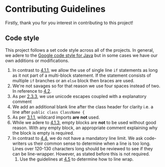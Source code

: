 # Contributing Guidelines

Firstly, thank you for you interest in contributing to this project!

## Code style

This project follows a set code style across all of the projects. In general, we adere to the [Google code style for Java](https://google.github.io/styleguide/javaguide.html) but in some cases we have our own additions or modifications.

1. In contrast to [4.1.1](https://google.github.io/styleguide/javaguide.html#s4.1.1-braces-always-used), we allow the use of single line `if` statements as long as it not part of a multi-block statement. If the statement consists of multiple `if` branches or an `else` block then braces are used.
2. We're not savages so for that reason we use four spaces instead of two. In reference to [4.2](https://google.github.io/styleguide/javaguide.html#s4.2-block-indentation).
3. As per [2.3.3](https://google.github.io/styleguide/javaguide.html#s2.3.3-non-ascii-characters), we use unicode escapes coupled with a explanatory comment
4. We add an additional blank line after the class header for clarity i.e. a line after `public class ClassName {`
5. As per [3.1.1](https://google.github.io/styleguide/javaguide.html#s3.3.1-wildcard-imports), wildcard imports **are not** used.
6. While we adere to [4.1.3](https://google.github.io/styleguide/javaguide.html#s4.1.3-braces-empty-blocks), empty blocks are **not** to be used without good reason. With any empty block, an appropriate comment explaining why the block is empty is required.
7. In contrast to [4.4](https://google.github.io/styleguide/javaguide.html#s4.4-column-limit), we do not have a mandatory line limit. We ask code-writers us their common sense to determine when a line is too long. Lines over 120-130 characters long should be reviewed to see if they can be line-wrapper. However, as stated before this is not required. 
   1. Use the guidelines at [4.5](https://google.github.io/styleguide/javaguide.html#s4.5-line-wrapping) to determine how to line wrap.
